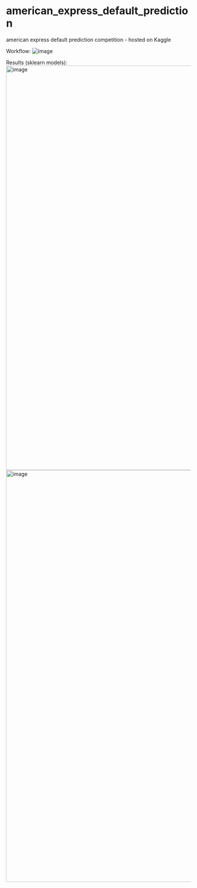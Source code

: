 # american_express_default_prediction
american express default prediction competition - hosted on Kaggle


Workflow:
![image](https://user-images.githubusercontent.com/46943192/220525747-d13b44ad-7157-4978-8aa1-bff90588e9f1.png)


Results (sklearn models): 
<img width="1099" alt="image" src="https://user-images.githubusercontent.com/46943192/220526899-0397d2f5-6fa6-4ca5-8bc4-12eafb049eac.png">
<img width="1119" alt="image" src="https://user-images.githubusercontent.com/46943192/220527043-ad7114f4-b042-4070-ae52-2b47a36ad83f.png">
